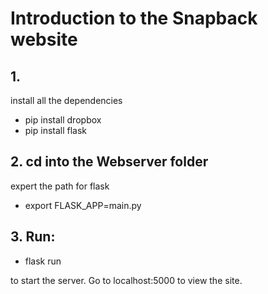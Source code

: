 # Introduction to the Snapback website


## 1. 
install all the dependencies
 - pip install dropbox
 - pip install flask

## 2. cd into the Webserver folder
expert the path for flask

 - export FLASK_APP=main.py

## 3. Run:
 - flask run

to start the server. Go to localhost:5000 to view the site.
